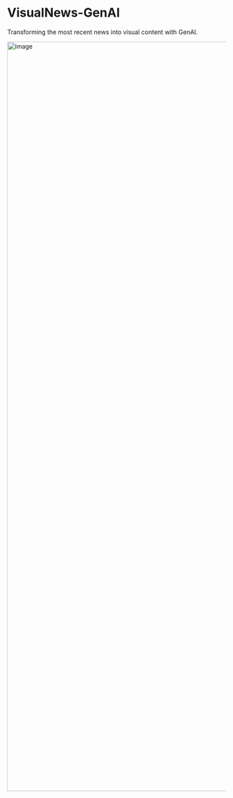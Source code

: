 # VisualNews-GenAI
Transforming the most recent news into visual content with GenAI.


<img width="1728" alt="image" src="https://github.com/ubc-tuehoang/VisualNews-GenAI/assets/86985864/8ae9251d-b514-4eec-b563-520a213f4552">

